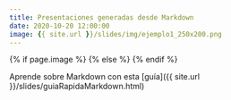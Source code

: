 ```yaml
---
title: Presentaciones generadas desde Markdown
date: 2020-10-20 12:00:00
image: {{ site.url }}/slides/img/ejemplo1_250x200.png
---
```


{% if page.image %}
  <meta property="og:image" content="{{ site.url }}/slides/img/ejemplo1_250x200.png">
{% else %}
  <meta property="og:image" content="">
{% endif %}

Aprende sobre Markdown con esta [guía]({{ site.url }}/slides/guiaRapidaMarkdown.html)


